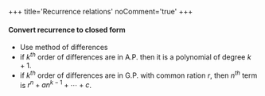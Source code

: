 +++
title='Recurrence relations'
noComment='true'
+++

#### Convert recurrence to closed form
- Use method of differences
- if $k^{th}$ order of differences are in A.P. then it is a polynomial of degree $k+1$.
- if $k^{th}$ order of differences are in G.P. with common ration $r$, then $n^{th}$ term is $r^n + an^{k-1} + \cdots + c$. 

